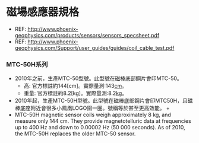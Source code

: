 # 磁場感應器規格
+ REF: http://www.phoenix-geophysics.com/products/sensors/sensors_specsheet.pdf
+ REF: http://www.phoenix-geophysics.com/Support/user_guides/guides/coil_cable_test.pdf

### MTC-50H系列
+ 2010年之前，生產MTC-50型號。此型號在磁棒底部鋼片會印MTC-50。
  + 高: 官方標註約144[cm]。實際量測:143[cm](含連接頭)。
  + 重量: 官方標註約8.2[kg]。實際量測:8.2[kg](含連接頭)。
+ 2010年起，生產MTC-50H型號。此型號在磁棒底部鋼片會印MTC50H，且磁棒底座附近會很多小鳳凰LOGO圍一圈。號稱等於甚至更高效能。
  + 
+ MTC-50H magnetic sensor coils weigh approximately 8 kg, and measure only 144 cm. They provide magnetotelluric data at frequencies up to 400 Hz and down to 0.00002 Hz (50 000 seconds). As of 2010, the MTC-50H replaces the older MTC-50 sensor.
